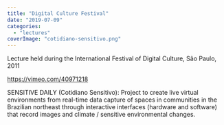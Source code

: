 ```yaml
---
title: "Digital Culture Festival"
date: "2019-07-09"
categories: 
  - "lectures"
coverImage: "cotidiano-sensitivo.png"
---
```


Lecture held during the International Festival of Digital Culture, São Paulo, 2011

https://vimeo.com/40971218

SENSITIVE DAILY (Cotidiano Sensitivo): Project to create live virtual environments from real-time data capture of spaces in communities in the Brazilian northeast through interactive interfaces (hardware and software) that record images and climate / sensitive environmental changes.
